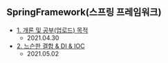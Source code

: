 SpringFramework(스프링 프레임워크)
-------------------------------------------------------------------------------------------
+ [1. 개론 및 공부(업로드) 목적](https://develaniper-devpage.tistory.com/39?category=473225)
  * 2021.04.30
+ [2. 느슨한 결합 & DI & IOC](https://develaniper-devpage.tistory.com/42?category=473225)
  * 2021.05.02
